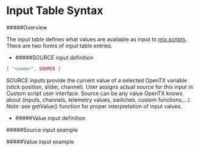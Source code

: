 # Input Table Syntax

#####Overview

The input table defines what values are available as input to [mix scripts](mix.md). There are two forms of input table entries.

* #####SOURCE input definition
```lua
{ "<name>", SOURCE }
```
SOURCE inputs provide the current value of a selected OpenTX variable (stick position, slider, channel). User assigns actual source for this input in Custom script user interface. Source can be any value OpenTX knows about (inputs, channels, telemetry values, switches, custom functions,...).<br/>
*Note:* see getValue() function for proper interpretation of input values.


* #####Value input definition

#####Source input example

#####Value input example


